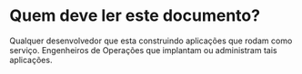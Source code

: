 Quem deve ler este documento?
=============================

Qualquer desenvolvedor que esta construindo aplicações que rodam como serviço. Engenheiros de Operações que implantam ou administram tais aplicações.

